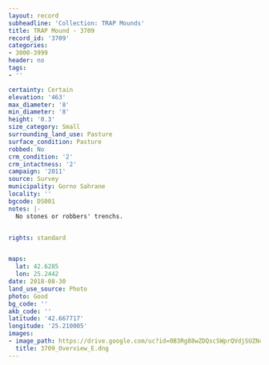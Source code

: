 ```yaml
---
layout: record
subheadline: 'Collection: TRAP Mounds'
title: TRAP Mound - 3709
record_id: '3709'
categories:
- 3000-3999
header: no
tags:
- ''

certainty: Certain
elevation: '463'
max_diameter: '8'
min_diameter: '8'
height: '0.3'
size_category: Small
surrounding_land_use: Pasture
surface_condition: Pasture
robbed: No
crm_condition: '2'
crm_intactness: '2'
campaign: '2011'
source: Survey
municipality: Gorno Sahrane
locality: ''
bgcode: DS001
notes: |-
  No stones or robbers' trenchs.


rights: standard


maps:
  lat: 42.6285
  lon: 25.2442
date: 2018-08-30
land_use_source: Photo
photo: Good
bg_code: ''
akb_code: ''
latitude: '42.667717'
longitude: '25.210005'
images:
- image_path: https://drive.google.com/uc?id=0B3Rg88wZDQscSWprQVdjSUZNclU
  title: 3709_Overview_E.dng
---
```

